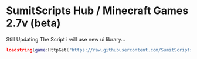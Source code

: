 # SumitScripts Hub / Minecraft Games 2.7v (beta)
Still Updating The Script i will use new ui library...
```lua
loadstring(game:HttpGet("https://raw.githubusercontent.com/SumitScripts/Minecraft/main/RobloxMinecraftLoader"))()
```
